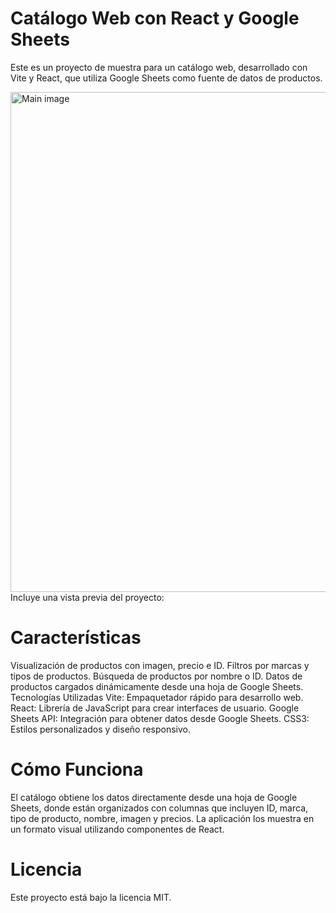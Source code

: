 # Catálogo Web con React y Google Sheets

Este es un proyecto de muestra para un catálogo web, desarrollado con Vite y React, que utiliza Google Sheets como fuente de datos de productos.


<img src="https://github.com/user-attachments/assets/c7bb91f3-749f-47ab-b303-dcb3b5e4e68f" alt="Main image" width="800"/>
Incluye una vista previa del proyecto:

# Características
Visualización de productos con imagen, precio e ID.
Filtros por marcas y tipos de productos.
Búsqueda de productos por nombre o ID.
Datos de productos cargados dinámicamente desde una hoja de Google Sheets.
Tecnologías Utilizadas
Vite: Empaquetador rápido para desarrollo web.
React: Librería de JavaScript para crear interfaces de usuario.
Google Sheets API: Integración para obtener datos desde Google Sheets.
CSS3: Estilos personalizados y diseño responsivo.


# Cómo Funciona
El catálogo obtiene los datos directamente desde una hoja de Google Sheets, donde están organizados con columnas que incluyen ID, marca, tipo de producto, nombre, imagen y precios. La aplicación los muestra en un formato visual utilizando componentes de React.

# Licencia
Este proyecto está bajo la licencia MIT.
